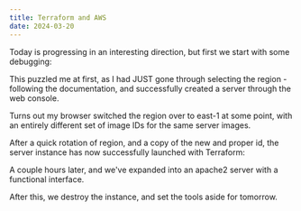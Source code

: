 ```yaml
---
title: Terraform and AWS
date: 2024-03-20
---
```


Today is progressing in an interesting direction, but first we start with some debugging:

This puzzled me at first, as I had JUST gone through selecting the region - following the documentation, and successfully created a server through the web console.

Turns out my browser switched the region over to east-1 at some point, with an entirely different set of image IDs for the same server images.

After a quick rotation of region, and a copy of the new and proper id, the server instance has now successfully launched with Terraform:

A couple hours later, and we've expanded into an apache2 server with a functional interface.

After this, we destroy the instance, and set the tools aside for tomorrow.
